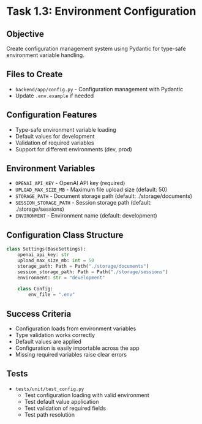 # Task 1.3: Environment Configuration

## Objective
Create configuration management system using Pydantic for type-safe environment variable handling.

## Files to Create
- `backend/app/config.py` - Configuration management with Pydantic
- Update `.env.example` if needed

## Configuration Features
- Type-safe environment variable loading
- Default values for development
- Validation of required variables
- Support for different environments (dev, prod)

## Environment Variables
- `OPENAI_API_KEY` - OpenAI API key (required)
- `UPLOAD_MAX_SIZE_MB` - Maximum file upload size (default: 50)
- `STORAGE_PATH` - Document storage path (default: ./storage/documents)
- `SESSION_STORAGE_PATH` - Session storage path (default: ./storage/sessions)
- `ENVIRONMENT` - Environment name (default: development)

## Configuration Class Structure
```python
class Settings(BaseSettings):
    openai_api_key: str
    upload_max_size_mb: int = 50
    storage_path: Path = Path("./storage/documents")
    session_storage_path: Path = Path("./storage/sessions")
    environment: str = "development"
    
    class Config:
        env_file = ".env"
```

## Success Criteria
- Configuration loads from environment variables
- Type validation works correctly
- Default values are applied
- Configuration is easily importable across the app
- Missing required variables raise clear errors

## Tests
- `tests/unit/test_config.py`
  - Test configuration loading with valid environment
  - Test default value application
  - Test validation of required fields
  - Test path resolution
